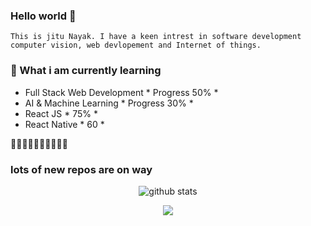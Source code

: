 ### Hello world  👋

```
This is jitu Nayak. I have a keen intrest in software development computer vision, web devlopement and Internet of things. 

```

### 📖 What i am currently learning
- Full Stack Web Development  * Progress 50% *
- AI & Machine Learning  * Progress 30% *
- React JS * 75% *
- React Native * 60 *

 🚀🚀🚀🚀🚀🚀🚀🚀🚀🚀 
 ### lots of new repos are on way
<p  align="center">
  <img src="https://github-readme-stats.vercel.app/api?username=arthurpc03&show_icons=true&theme=radical&bg_color=30,0d0d0d,191919&title_color=fff&text_color=fff&icon_color=79ff97)](https://github.com/anuraghazra/github-readme-stats" alt="github stats"/></br>
</p>

<p  align="center">
<img src= "https://github-readme-stats.vercel.app/api/top-langs/?username=jitunayak&layout=compact&theme=radical&,191919&title_color=fff&text_color=fff&icon_color=79ff97"
</p>
<!--
**jitunayak/jitunayak** is a ✨ _special_ ✨ repository because its `README.md` (this file) appears on your GitHub profile.

Here are some ideas to get you started:

- 🔭 I’m currently working on ...
- 🌱 I’m currently learning React
- 👯 I’m looking to collaborate on ...
- 🤔 I’m looking for help with ...
- 💬 Ask me about ...
- 📫 How to reach me: ...
- 😄 Pronouns: ...
- ⚡ Fun fact: ...
-->
